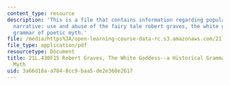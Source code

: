 ```yaml
---
content_type: resource
description: 'This is a file that contains information regarding popular culture and
  narrative: use and abuse of the fairy tale robert graves, the white goddess--a historical
  grammar of poetic myth.'
file: /media/https%3A/open-learning-course-data-rc.s3.amazonaws.com/21l-430-popular-culture-and-narrative-use-and-abuse-of-the-fairy-tale-fall-2015/3a66d18aa7848cc9baa5de2e360e2617_MIT21L_430F15_Robert.pdf
file_type: application/pdf
resourcetype: Document
title: 21L.430F15 Robert Graves, The White Goddess--a Historical Grammar of Poetic
  Myth
uid: 3a66d18a-a784-8cc9-baa5-de2e360e2617
---
```

